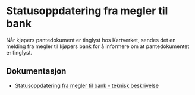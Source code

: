 # Statusoppdatering fra megler til bank

Når kjøpers pantedokument er tinglyst hos Kartverket, sendes det en melding fra megler til kjøpers bank for å informere om at pantedokumentet er tinglyst.

## Dokumentasjon
- [Statusoppdatering fra megler til bank - teknisk beskrivelse](./gjennommfoertetinglysing-1-0-0.md)